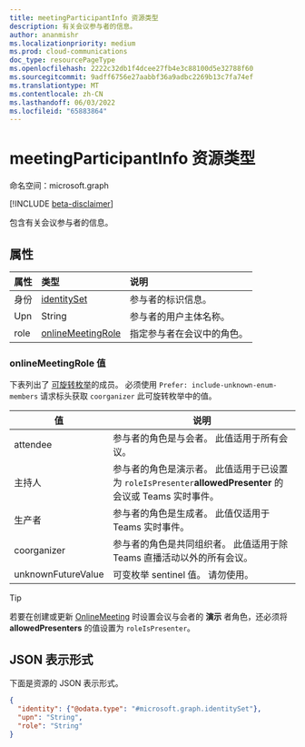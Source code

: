 ```yaml
---
title: meetingParticipantInfo 资源类型
description: 有关会议参与者的信息。
author: ananmishr
ms.localizationpriority: medium
ms.prod: cloud-communications
doc_type: resourcePageType
ms.openlocfilehash: 2222c32db1f4dcee27fb4e3c88100d5e32788f60
ms.sourcegitcommit: 9adff6756e27aabbf36a9adbc2269b13c7fa74ef
ms.translationtype: MT
ms.contentlocale: zh-CN
ms.lasthandoff: 06/03/2022
ms.locfileid: "65883864"
---
```

# <a name="meetingparticipantinfo-resource-type"></a>meetingParticipantInfo 资源类型

命名空间：microsoft.graph

[!INCLUDE [beta-disclaimer](../../includes/beta-disclaimer.md)]

包含有关会议参与者的信息。

## <a name="properties"></a>属性

| 属性 | 类型             | 说明                 |
| :------- | :-------------------- | :------------------------------ |
| 身份 | [identitySet](identityset.md) | 参与者的标识信息。           |
| Upn      | String                        | 参与者的用户主体名称。             |
| role     | [onlineMeetingRole](#onlinemeetingrole-values)     | 指定参与者在会议中的角色。|

### <a name="onlinemeetingrole-values"></a>onlineMeetingRole 值

下表列出了 [可旋转枚举](/graph/best-practices-concept#handling-future-members-in-evolvable-enumerations)的成员。 必须使用 `Prefer: include-unknown-enum-members` 请求标头获取 `coorganizer` 此可旋转枚举中的值。

| 值              | 说明                                                            |
| ------------------ | ---------------------------------------------------------------------- |
| attendee            | 参与者的角色是与会者。 此值适用于所有会议。   |
| 主持人           | 参与者的角色是演示者。 此值适用于已设置为 `roleIsPresenter`**allowedPresenter** 的会议或 Teams 实时事件。 |
| 生产者            | 参与者的角色是生成者。 此值仅适用于 Teams 实时事件。  |
| coorganizer | 参与者的角色是共同组织者。 此值适用于除 Teams 直播活动以外的所有会议。 |
| unknownFutureValue | 可变枚举 sentinel 值。 请勿使用。 |

> [!TIP]
>
> 若要在创建或更新 [OnlineMeeting](onlinemeeting.md) 时设置会议与会者的 **演示** 者角色，还必须将 **allowedPresenters** 的值设置为 `roleIsPresenter`。

## <a name="json-representation"></a>JSON 表示形式

下面是资源的 JSON 表示形式。

<!-- {
  "blockType": "resource",
  "optionalProperties": [

  ],
  "@odata.type": "microsoft.graph.meetingParticipantInfo"
}-->
```json
{
  "identity": {"@odata.type": "#microsoft.graph.identitySet"},
  "upn": "String",
  "role": "String"
}
```

<!-- uuid: 8fcb5dbc-d5aa-4681-8e31-b001d5168d79
2015-10-25 14:57:30 UTC -->
<!--
{
  "type": "#page.annotation",
  "description": "meetingParticipantInfo resource",
  "keywords": "",
  "section": "documentation",
  "tocPath": "",
  "suppressions": []
}
-->


